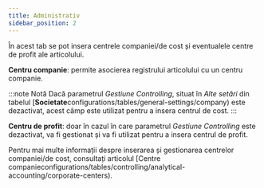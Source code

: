 ```yaml
---
title: Administrativ
sidebar_position: 2
---
```


În acest tab se pot insera centrele companiei/de cost și eventualele centre de profit ale articolului.

**Centru companie**: permite asocierea registrului articolului cu un centru companie.

:::note Notă
Dacă parametrul *Gestiune Controlling*, situat în *Alte setări* din tabelul [**Societate**configurations/tables/general-settings/company) este dezactivat, acest câmp este utilizat pentru a insera centrul de cost. 
:::

**Centru de profit**: doar în cazul în care  parametrul *Gestiune Controlling* este dezactivat, va fi gestionat și va fi utilizat pentru a insera centrul de profit.

Pentru mai multe informații despre inserarea și gestionarea centrelor companiei/de cost, consultați articolul 
[Centre companieconfigurations/tables/controlling/analytical-accounting/corporate-centers).